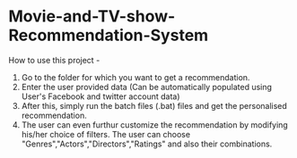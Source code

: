 # Movie-and-TV-show-Recommendation-System

How to use this project - 
1. Go to the folder for which you want to get a recommendation.
2. Enter the user provided data (Can be automatically populated using User's Facebook and twitter account data)
3. After this, simply run the batch files (.bat) files and get the personalised recommendation.
4. The user can even furthur customize the recommendation by modifying his/her choice of filters. The user can choose "Genres","Actors","Directors","Ratings" and also their combinations.
